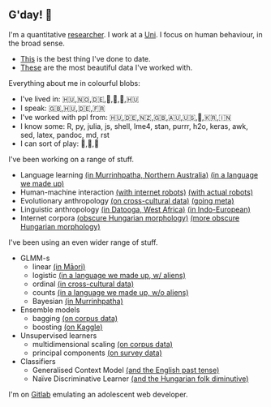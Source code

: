 ## G'day! 👋

I'm a quantitative [researcher](http://peterracz.wordpress.com). I work at a [Uni](http://www.cogsci.bme.hu/~ktkuser/master_CogSci_eng/tanszek/). I focus on human behaviour, in the broad sense. 

- [This](https://muse.jhu.edu/article/775364) is the best thing I've done to date. 
- [These](https://muse.jhu.edu/article/764694) are the most beautiful data I've worked with.

Everything about me in colourful blobs:

- I've lived in: 🇭🇺,🇳🇴,🇩🇪,🏴󠁧󠁢󠁳󠁣󠁴󠁿,🥝,🏴󠁧󠁢󠁥󠁮󠁧󠁿,🇭🇺
- I speak: 🇬🇧,🇭🇺,🇩🇪,🇫🇷
- I've worked with ppl from: 🇭🇺,🇩🇪,🇳🇿,🇬🇧,🇦🇺,🇺🇸,🏴󠁧󠁢󠁷󠁬󠁳󠁿,🇰🇷,🇮🇳 
- I know some: R, py, julia, js, shell, lme4, stan, purrr, h2o, keras, awk, sed, latex, pandoc, md, rst
- I can sort of play: 🎸,🎹,🥁

I've been working on a range of stuff.

- Language learning [(in Murrinhpatha, Northern Australia)](https://muse.jhu.edu/article/764694) [(in a language we made up)](https://onlinelibrary.wiley.com/doi/full/10.1111/lang.12402)
- Human-machine interaction [(with internet robots)](https://muse.jhu.edu/article/775364) [(with actual robots)](http://journals.sagepub.com/doi/abs/10.1177/0261927X15584682) 
- Evolutionary anthropology [(on cross-cultural data)](https://onlinelibrary.wiley.com/doi/full/10.1111/tops.12430) [(going meta)](https://excd.org/2018/03/01/stats-corner-is-the-standard-cross-cultural-sample-really-standard/)
- Linguistic anthropology [(in Datooga, West Africa)](https://peterracz.files.wordpress.com/2020/08/datooga_preprint.pdf) [(in Indo-European)](https://royalsocietypublishing.org/doi/10.1098/rsos.191385)
- Internet corpora [(obscure Hungarian morphology)](https://www.degruyter.com/view/j/cllt.ahead-of-print/cllt-2018-0014/cllt-2018-0014.xml) [(more obscure Hungarian morphology)](https://akademiai.com/doi/abs/10.1556/2062.2019.66.4.5)

I've been using an even wider range of stuff.

- GLMM-s
  - linear [(in Māori)](https://ora.ox.ac.uk/objects/uuid:530e6957-a662-4032-93bf-c384f6ac56d1)
  - logistic [(in a language we made up, w/ aliens)](https://onlinelibrary.wiley.com/doi/abs/10.1111/cogs.12832)
  - ordinal [(in cross-cultural data)](https://onlinelibrary.wiley.com/doi/full/10.1111/tops.12430)
  - counts [(in a language we made up, w/o aliens)](http://journal.frontiersin.org/article/10.3389/fpsyg.2017.00051/full)
  - Bayesian [(in Murrinhpatha)](https://muse.jhu.edu/article/764694)
- Ensemble models
  - bagging [(on corpus data)](https://www.degruyter.com/view/j/cllt.ahead-of-print/cllt-2018-0014/cllt-2018-0014.xml)
  - boosting [(on Kaggle)](https://www.kaggle.com/petyaracz/pubg-straightforward-run-r)
- Unsupervised learners
  - multidimensional scaling [(on corpus data)](https://doi.org/10.1177/0023830920932955)
  - principal components [(on survey data)](https://oxford.universitypressscholarship.com/view/10.1093/acprof:oso/9780190210366.001.0001/acprof-9780190210366-chapter-8)
- Classifiers
  - Generalised Context Model [(and the English past tense)](https://muse.jhu.edu/article/775364)
  - Naïve Discriminative Learner [(and the Hungarian folk diminutive)](https://doi.org/10.1177/0023830920932955)
  
I'm on [Gitlab](https://gitlab.pavlovia.org/petyaraczbme) emulating an adolescent web developer.
